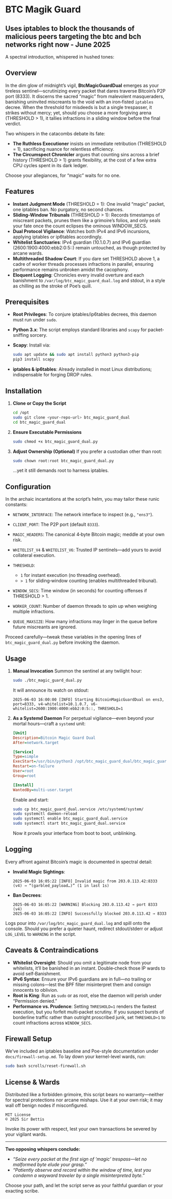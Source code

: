# BTC Magik Guard
Uses iptables to block the thousands of malicious peers targeting the btc and bch networks right now - June 2025
---
A spectral introduction, whispered in hushed tones:

## Overview

In the dim glow of midnight’s vigil, **BtcMagicGuardDual** emerges as your tireless sentinel—scrutinizing every packet that dares traverse Bitcoin’s P2P port (8333). It discerns the sacred “magic” from malevolent masqueraders, banishing uninvited miscreants to the void with an iron‐fisted `iptables` decree. When the threshold for misdeeds is but a single trespasser, it strikes without mercy; yet, should you choose a more forgiving arena (THRESHOLD > 1), it tallies infractions in a sliding window before the final verdict.

Two whispers in the catacombs debate its fate:

* **The Ruthless Executioner** insists on immediate retribution (THRESHOLD = 1), sacrificing nuance for relentless efficiency.
* **The Circumspect Chronicler** argues that counting sins across a brief history (THRESHOLD > 1) grants flexibility, at the cost of a few extra CPU cycles spent in its dark ledger.

Choose your allegiances, for “magic” waits for no one.

## Features

* **Instant Judgment Mode** (THRESHOLD = 1): One invalid “magic” packet, one iptables ban. No purgatory, no second chances.
* **Sliding‐Window Tribunals** (THRESHOLD > 1): Records timestamps of miscreant packets, prunes them like a grimoire’s folios, and only seals your fate once the count eclipses the ominous WINDOW\_SECS.
* **Dual Protocol Vigilance**: Watches both IPv4 and IPv6 incursions, applying iptables or ip6tables accordingly.
* **Whitelist Sanctuaries**: IPv4 guardian (10.1.0.7) and IPv6 guardian (2600:1900:4000\:ebb2:0:5::) remain untouched, as though protected by arcane wards.
* **Multithreaded Shadow Court**: If you dare set THRESHOLD above 1, a cadre of worker threads processes infractions in parallel, ensuring performance remains unbroken amidst the cacophony.
* **Eloquent Logging**: Chronicles every invalid overture and each banishment to `/var/log/btc_magic_guard_dual.log` and stdout, in a style as chilling as the stroke of Poe’s quill.

## Prerequisites

* **Root Privileges**: To conjure iptables/ip6tables decrees, this daemon must run under `sudo`.
* **Python 3.x**: The script employs standard libraries and `scapy` for packet‐sniffing sorcery.
* **Scapy**: Install via:

  ```bash
  sudo apt update && sudo apt install python3 python3‐pip  
  pip3 install scapy
  ```
* **iptables & ip6tables**: Already installed in most Linux distributions; indispensable for forging DROP rules.

## Installation

1. **Clone or Copy the Script**

   ```bash
   cd /opt  
   sudo git clone <your‐repo‐url> btc_magic_guard_dual  
   cd btc_magic_guard_dual  
   ```
2. **Ensure Executable Permissions**

   ```bash
   sudo chmod +x btc_magic_guard_dual.py  
   ```
3. **Adjust Ownership (Optional)**
   If you prefer a custodian other than root:

   ```bash
   sudo chown root:root btc_magic_guard_dual.py  
   ```

   …yet it still demands root to harness iptables.

## Configuration

In the archaic incantations at the script’s helm, you may tailor these runic constants:

* `NETWORK_INTERFACE`: The network interface to inspect (e.g., `"ens3"`).
* `CLIENT_PORT`: The P2P port (default `8333`).
* `MAGIC_HEADERS`: The canonical 4‐byte Bitcoin magic; meddle at your own risk.
* `WHITELIST_V4` & `WHITELIST_V6`: Trusted IP sentinels—add yours to avoid collateral execution.
* `THRESHOLD`:

  * `1` for instant execution (no threading overhead).
  * `> 1` for sliding‐window counting (enables multithreaded tribunal).
* `WINDOW_SECS`: Time window (in seconds) for counting offenses if THRESHOLD > 1.
* `WORKER_COUNT`: Number of daemon threads to spin up when weighing multiple infractions.
* `QUEUE_MAXSIZE`: How many infractions may linger in the queue before future miscreants are ignored.

Proceed carefully—tweak these variables in the opening lines of `btc_magic_guard_dual.py` before invoking the daemon.

## Usage

1. **Manual Invocation**
   Summon the sentinel at any twilight hour:

   ```bash
   sudo ./btc_magic_guard_dual.py
   ```

   It will announce its watch on stdout:

   ```
   2025-06-03 16:00:00 [INFO] Starting BitcoinMagicGuardDual on ens3, port=8333, v4‐whitelist=10.1.0.7, v6‐whitelist=2600:1900:4000:ebb2:0:5::, THRESHOLD=1
   ```
2. **As a Systemd Daemon**
   For perpetual vigilance—even beyond your mortal hours—craft a `systemd` unit:

   ```ini
   [Unit]
   Description=Bitcoin Magic Guard Dual
   After=network.target

   [Service]
   Type=simple
   ExecStart=/usr/bin/python3 /opt/btc_magic_guard_dual/btc_magic_guard_dual.py
   Restart=on-failure
   User=root
   Group=root

   [Install]
   WantedBy=multi-user.target
   ```

   Enable and start:

   ```bash
   sudo cp btc_magic_guard_dual.service /etc/systemd/system/  
   sudo systemctl daemon-reload  
   sudo systemctl enable btc_magic_guard_dual.service  
   sudo systemctl start btc_magic_guard_dual.service  
   ```

   Now it prowls your interface from boot to boot, unblinking.

## Logging

Every affront against Bitcoin’s magic is documented in spectral detail:

* **Invalid Magic Sightings**:

  ```
  2025-06-03 16:05:22 [INFO] Invalid magic from 203.0.113.42:8333 (v4) → “(garbled_payload…)” (1 in last 1s)
  ```
* **Ban Decrees**:

  ```
  2025-06-03 16:05:22 [WARNING] Blocking 203.0.113.42 → port 8333 (v4)
  2025-06-03 16:05:22 [INFO] Successfully blocked 203.0.113.42 → 8333
  ```

Logs pour into `/var/log/btc_magic_guard_dual.log` and spill onto the console. Should you prefer a quieter haunt, redirect stdout/stderr or adjust `LOG_LEVEL` to `WARNING` in the script.

## Caveats & Contraindications

* **Whitelist Oversight**: Should you omit a legitimate node from your whitelists, it’ll be banished in an instant. Double‐check those IP wards to avoid self‐Banishment.
* **IPv6 Syntax**: Ensure your IPv6 guardians are in full—no trailing or missing colons—lest the BPF filter misinterpret them and consign innocents to oblivion.
* **Root is King**: Run as `sudo` or as root, else the daemon will perish under “Permission denied.”
* **Performance vs. Prudence**: Setting `THRESHOLD=1` renders the fastest execution, but you forfeit multi‐packet scrutiny. If you suspect bursts of borderline traffic rather than outright proscribed junk, set `THRESHOLD>1` to count infractions across `WINDOW_SECS`.

## Firewall Setup

We’ve included an iptables baseline and Poe-style documentation under `docs/firewall-setup.md`. To lay down your kernel-level wards, run:

```bash
sudo bash scrolls/reset-firewall.sh
```

## License & Wards

Distributed like a forbidden grimoire, this script bears no warranty—neither for spectral protections nor arcane mishaps. Use it at your own risk; it may wall off benign nodes if misconfigured.

```
MIT License
© 2025 Sir Bettis
```

Invoke its power with respect, lest your own transactions be severed by your vigilant wards.

---

**Two opposing whispers conclude:**

* *“Seize every packet at the first sign of ‘magic’ trespass—let no malformed byte elude your grasp.”*
* *“Patiently observe and record within the window of time, lest you condemn a wayward traveler by a single misinterpreted byte.”*

Choose your path, and let the script serve as your faithful guardian or your exacting scribe.

